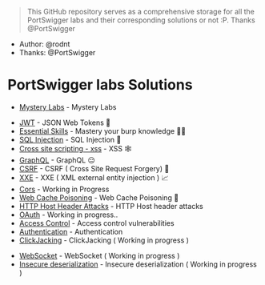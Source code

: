 
> This GitHub repository serves as a comprehensive storage for all the PortSwigger labs and their corresponding solutions or not :P. Thanks @PortSwigger

- Author: @rodnt
- Thanks: @PortSwigger

# PortSwigger labs Solutions 

- [Mystery Labs](Mystery%20Labs/) - Mystery Labs
* [JWT](JWT/JWT%20-%20Json%20Web%20Tokens.md)  - JSON Web Tokens 🔑
* [Essential Skills](essentialSkills/Essential%20skills.md) - Mastery your burp knowledge 🥷🏿
* [SQL Injection](SQLInjection/SQL%20Injection.md) - SQL Injection 💉
* [Cross site scripting - xss](Cross-site%20scripting%20(XSS)/Cross-site%20scripting.md) - XSS 🕸️
* [GraphQL](GraphQL/GraphQL.md) - GraphQL 😑
* [CSRF](CSRF/Notes.md) - CSRF ( Cross Site Request Forgery) 🍪
* [XXE](XXE/Notes.md) - XXE ( XML external entity injection ) 📈
* [Cors](Cors/Notes.md) - Working in Progress
* [Web Cache Poisoning](Web%20Cache%20Poisoning/Notes.md) - Web Cache Poisoning 🧪
* [HTTP Host Header Attacks](HTTP_Hotst_Header_Attacks/Notes.md) - HTTP Host header attacks
* [OAuth](Oauth/Notes.md) - Working in progress..
* [Access Control](Access_Control_Vulnerabilities/Labs/) - Access control vulnerabilities
* [Authentication](Authentication/Notes.md) - Authentication
* [ClickJacking](ClickJacking/Notes.md) - ClickJacking ( Working in progress )
- [WebSocket](WebSocket/Notes.md) - WebSocket ( Working in progress )
- [Insecure deserialization](Insecure_deserialization/Notes.md) - Insecure deserialization ( Working in progress )